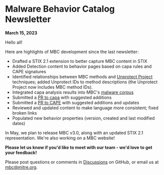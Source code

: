 # <a name="faq"></a>Malware Behavior Catalog Newsletter # 
**March 15, 2023**

Hello all!

Here are highlights of MBC development since the last newsletter:

* Drafted a STIX 2.1 extension to better capture MBC content in STIX
* Added Detection content to behavior pages based on capa rules and CAPE signatures
* Identified relationships between MBC methods and [Unprotect Project](https://www.unprotect.it/) techniques; added Unprotect IDs to method descriptions (the Unprotect Project now includes MBC method IDs).
* Integrated capa analysis results into MBC's [malware corpus](../xample-malware/README.md)
* Submitted a [PR to capa](https://github.com/mandiant/capa-rules/pull/674) with suggested additions
* Submitted a [PR to CAPE](https://github.com/CAPESandbox/community/pull/344) with suggested additions and updates
* Reviewed and updated content to make language more consistent; fixed broken links
* Populated new behavior properties (version, created and last modified dates)

In May, we plan to release MBC v3.0, along with an updated STIX 2.1 representation. We're also working on a MBC website!

**Please let us know if you'd like to meet with our team - we'd love to get your feedback!**

Please post questions or comments in [Discussions](https://github.com/MBCProject/mbc-markdown/discussions) on GitHub, or email us at mbc@mitre.org. 
